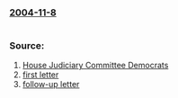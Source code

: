### [2004-11-8](/news/2004/11/8/index.md)

#  




### Source:

1. [House Judiciary Committee Democrats](http://www.house.gov/judiciary_democrats)
2. [first letter](http://www.house.gov/judiciary_democrats/gaoinvestvote2004ltr11504.pdf)
3. [follow-up letter](http://www.house.gov/judiciary_democrats/gaoinvestvote2004ltr11804.pdf)
